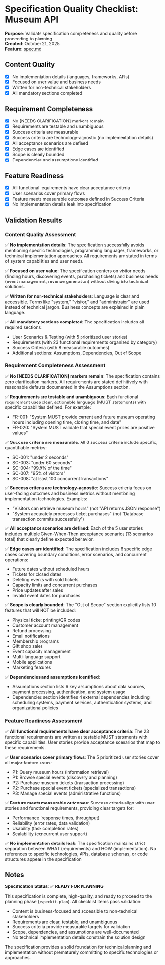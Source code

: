 # Specification Quality Checklist: Museum API

**Purpose**: Validate specification completeness and quality before proceeding to planning  
**Created**: October 21, 2025  
**Feature**: [spec.md](../spec.md)

## Content Quality

- [x] No implementation details (languages, frameworks, APIs)
- [x] Focused on user value and business needs
- [x] Written for non-technical stakeholders
- [x] All mandatory sections completed

## Requirement Completeness

- [x] No [NEEDS CLARIFICATION] markers remain
- [x] Requirements are testable and unambiguous
- [x] Success criteria are measurable
- [x] Success criteria are technology-agnostic (no implementation details)
- [x] All acceptance scenarios are defined
- [x] Edge cases are identified
- [x] Scope is clearly bounded
- [x] Dependencies and assumptions identified

## Feature Readiness

- [x] All functional requirements have clear acceptance criteria
- [x] User scenarios cover primary flows
- [x] Feature meets measurable outcomes defined in Success Criteria
- [x] No implementation details leak into specification

## Validation Results

### Content Quality Assessment

✅ **No implementation details**: The specification successfully avoids mentioning specific technologies, programming languages, frameworks, or technical implementation approaches. All requirements are stated in terms of system capabilities and user needs.

✅ **Focused on user value**: The specification centers on visitor needs (finding hours, discovering events, purchasing tickets) and business needs (event management, revenue generation) without diving into technical solutions.

✅ **Written for non-technical stakeholders**: Language is clear and accessible. Terms like "system," "visitor," and "administrator" are used instead of technical jargon. Business concepts are explained in plain language.

✅ **All mandatory sections completed**: The specification includes all required sections:
- User Scenarios & Testing (with 5 prioritized user stories)
- Requirements (with 23 functional requirements organized by category)
- Success Criteria (with 8 measurable outcomes)
- Additional sections: Assumptions, Dependencies, Out of Scope

### Requirement Completeness Assessment

✅ **No [NEEDS CLARIFICATION] markers remain**: The specification contains zero clarification markers. All requirements are stated definitively with reasonable defaults documented in the Assumptions section.

✅ **Requirements are testable and unambiguous**: Each functional requirement uses clear, actionable language (MUST statements) with specific capabilities defined. For example:
- FR-001: "System MUST provide current and future museum operating hours including opening time, closing time, and date"
- FR-020: "System MUST validate that special event prices are positive values"

✅ **Success criteria are measurable**: All 8 success criteria include specific, quantifiable metrics:
- SC-001: "under 2 seconds"
- SC-003: "under 60 seconds"
- SC-004: "99.9% of the time"
- SC-007: "95% of visitors"
- SC-008: "at least 100 concurrent transactions"

✅ **Success criteria are technology-agnostic**: Success criteria focus on user-facing outcomes and business metrics without mentioning implementation technologies. Examples:
- "Visitors can retrieve museum hours" (not "API returns JSON response")
- "System accurately processes ticket purchases" (not "Database transaction commits successfully")

✅ **All acceptance scenarios are defined**: Each of the 5 user stories includes multiple Given-When-Then acceptance scenarios (13 scenarios total) that clearly define expected behavior.

✅ **Edge cases are identified**: The specification includes 6 specific edge cases covering boundary conditions, error scenarios, and concurrent operations:
- Future dates without scheduled hours
- Tickets for closed dates
- Deleting events with sold tickets
- Capacity limits and concurrent purchases
- Price updates after sales
- Invalid event dates for purchases

✅ **Scope is clearly bounded**: The "Out of Scope" section explicitly lists 10 features that will NOT be included:
- Physical ticket printing/QR codes
- Customer account management
- Refund processing
- Email notifications
- Membership programs
- Gift shop sales
- Event capacity management
- Multi-language support
- Mobile applications
- Marketing features

✅ **Dependencies and assumptions identified**: 
- Assumptions section lists 6 key assumptions about data sources, payment processing, authentication, and system usage
- Dependencies section identifies 4 external dependencies including scheduling systems, payment services, authentication systems, and organizational policies

### Feature Readiness Assessment

✅ **All functional requirements have clear acceptance criteria**: The 23 functional requirements are written as testable MUST statements with specific capabilities. User stories provide acceptance scenarios that map to these requirements.

✅ **User scenarios cover primary flows**: The 5 prioritized user stories cover all major feature areas:
- P1: Query museum hours (information retrieval)
- P1: Browse special events (discovery and planning)
- P2: Purchase museum tickets (transaction processing)
- P2: Purchase special event tickets (specialized transactions)
- P3: Manage special events (administrative functions)

✅ **Feature meets measurable outcomes**: Success criteria align with user stories and functional requirements, providing clear targets for:
- Performance (response times, throughput)
- Reliability (error rates, data validation)
- Usability (task completion rates)
- Scalability (concurrent user support)

✅ **No implementation details leak**: The specification maintains strict separation between WHAT (requirements) and HOW (implementation). No references to specific technologies, APIs, database schemas, or code structures appear in the specification.

## Notes

**Specification Status**: ✅ **READY FOR PLANNING**

This specification is complete, high-quality, and ready to proceed to the planning phase (`/speckit.plan`). All checklist items pass validation:

- Content is business-focused and accessible to non-technical stakeholders
- Requirements are clear, testable, and unambiguous
- Success criteria provide measurable targets for validation
- Scope, dependencies, and assumptions are well-documented
- No technical implementation details constrain the solution design

The specification provides a solid foundation for technical planning and implementation without prematurely committing to specific technologies or approaches.
